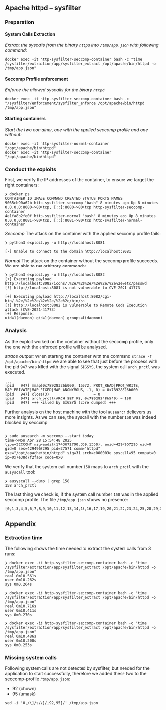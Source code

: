 ## Apache httpd – sysfilter

### Preparation

#### System Calls Extraction

_Extract the syscalls from the binary `httpd` into `/tmp/app.json` with following command:_

```
docker exec -it http-sysfilter-seccomp-container bash -c "time /sysfilter/extraction/app/sysfilter_extract /opt/apache/bin/httpd -o /tmp/app.json"
```

#### Seccomp Profile enforcement

_Enforce the allowed syscalls for the binary `httpd`_

```
docker exec -it http-sysfilter-seccomp-container bash -c "/sysfilter/enforcement/sysfilter_enforce /opt/apache/bin/httpd /tmp/app.json"
```

#### Starting containers

_Start the two container, one with the applied seccomp profile and one without:_

```
docker exec -it http-sysfilter-normal-container "/opt/apache/bin/httpd"
docker exec -it http-sysfilter-seccomp-container "/opt/apache/bin/httpd"
```

### Conduct the exploits

First, we verify the IP addresses of the container, to ensure we target the right containers:

```
❯ docker ps
CONTAINER ID IMAGE COMMAND CREATED STATUS PORTS NAMES
9065cb90a62b http-sysfilter-seccomp "bash" 8 minutes ago Up 8 minutes 0.0.0.0:8080->80/tcp, [::]:8080->80/tcp http-sysfilter-seccomp-container
4e1fa8b2fe0f http-sysfilter-normal "bash" 8 minutes ago Up 8 minutes 0.0.0.0:8081->80/tcp, [::]:8081->80/tcp http-sysfilter-normal-container
```

_Seccomp_
The attack on the container with the applied seccomp profile fails:

```
❯ python3 exploit.py -u http://localhost:8081

[-] Unable to connect to the domain http://localhost:8081

```

_Normal_
The attack on the container without the seccomp profile succeeds. We are able to run arbitrary commands:

```
❯ python3 exploit.py -u http://localhost:8082
[+] Executing payload http://localhost:8082/icons/.%2e/%2e%2e/%2e%2e/%2e%2e/etc/passwd
[!] http://localhost:8081 is not vulnerable to CVE-2021-41773

[+] Executing payload http://localhost:8082/cgi-bin/.%2e/%2e%2e/%2e%2e/%2e%2e/bin/sh
[!] http://localhost:8082 is vulnerable to Remote Code Execution attack (CVE-2021-41773)
[+] Response:
uid=1(daemon) gid=1(daemon) groups=1(daemon)

```

### Analysis

As the exploit worked on the container without the seccomp profile, only the one with the enforced profile will be analysed.

_strace output:_
When starting the container with the command `strace -f /opt/apache/bin/httpd` we are able to see that just before the process with the pid `947` was killed with the signal `SIGSYS`, the system call `arch_prctl` was executed.

```
...
[pid   947] mmap(0x78928326b000, 15072, PROT_READ|PROT_WRITE, MAP_PRIVATE|MAP_FIXED|MAP_ANONYMOUS, -1, 0) = 0x78928326b000
[pid   947] close(3)                    = 0
[pid   947] arch_prctl(ARCH_SET_FS, 0x78928348b540) = 158
[pid   947] +++ killed by SIGSYS (core dumped) +++
```

Further analysis on the host machine with the tool `ausearch` delievers us more insights.
As we can see, the syscall with the number `158` was indeed blocked by seccomp

```

❯ sudo ausearch -m seccomp --start today
time->Mon Apr 28 15:54:48 2025
type=SECCOMP msg=audit(1743672798.369:1358): auid=4294967295 uid=0 gid=0 ses=4294967295 pid=27571 comm="httpd" exe="/opt/apache/bin/httpd" sig=31 arch=c000003e syscall=95 compat=0 ip=0x7e38d7f2fa67 code=0x0
```

We verify that the system call number `158` maps to `arch_prctl` with the `ausyscall` tool:

```
❯ ausyscall --dump | grep 158
158	arch_prctl
```

The last thing we check is, if the system call number `158` was in the applied seccomp profile. The file `/tmp/app.json` shows no presence:

```
[0,1,3,4,5,6,7,8,9,10,11,12,13,14,15,16,17,19,20,21,22,23,24,25,28,29,30,31,32,33,34,35,39,40,41,42,43,44,45,46,47,48,49,50,51,52,54,56,58,59,60,61,62,63,64,65,66,67,72,73,78,79,80,82,83,86,87,90,93,96,99,100,102,104,105,106,107,108,111,112,113,114,115,116,117,119,121,128,137,143,144,145,146,147,186,201,202,203,218,228,229,231,232,233,234,257,262,273,288,291,292,302,307,92,95]
```

## Appendix

### Extraction time

The following shows the time needed to extract the system calls from 3 runs:

```
❯ docker exec -it http-sysfilter-seccomp-container bash -c "time /sysfilter/extraction/app/sysfilter_extract /opt/apache/bin/httpd -o /tmp/app.json"
real 0m10.561s
user 0m10.262s
sys 0m0.264s

❯ docker exec -it http-sysfilter-seccomp-container bash -c "time /sysfilter/extraction/app/sysfilter_extract /opt/apache/bin/httpd -o /tmp/app.json"
real 0m10.716s
user 0m10.411s
sys 0m0.270s

❯ docker exec -it http-sysfilter-seccomp-container bash -c "time /sysfilter/extraction/app/sysfilter_extract /opt/apache/bin/httpd -o /tmp/app.json"
real 0m10.486s
user 0m10.200s
sys 0m0.253s
```

### Missing system calls

Following system calls are not detected by sysfilter, but needed for the application to start successfully, therefore we added these two to the seccomp-profile `/tmp/app.json`:

- 92 (chown)
- 95 (umask)

```
sed -i '0,/\]/s/\]/,92,95]/' /tmp/app.json
```
